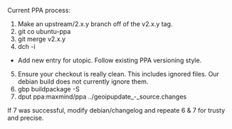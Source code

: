 Current PPA process:

1. Make an upstream/2.x.y branch off of the v2.x.y tag.
2. git co ubuntu-ppa
3. git merge v2.x.y
4. dch -i
  * Add new entry for utopic. Follow existing PPA versioning style.
5. Ensure your checkout is really clean. This includes ignored files. Our debian
   build does not currently ignore them.
6. gbp buildpackage -S
7. dput ppa:maxmind/ppa ../geoipupdate_<TAG>-<DEB VERSION>_source.changes

If 7 was successful, modify debian/changelog and repeate 6 & 7 for trusty and
precise.

